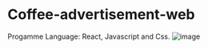 # Coffee-advertisement-web
Progamme Language: React, Javascript and Css.
![image](https://github.com/user-attachments/assets/5dfacff5-d9c3-4a44-b3b1-2f4ae9d52c1a)
